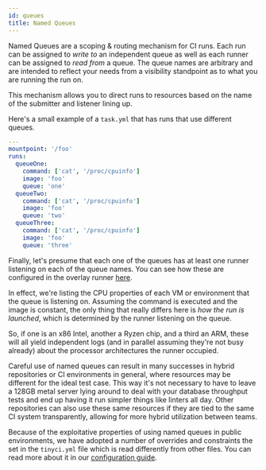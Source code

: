 ```yaml
---
id: queues
title: Named Queues
---
```


Named Queues are a scoping & routing mechanism for CI runs. Each run can be
assigned to _write to_ an independent queue as well as each runner can be
assigned to _read from_ a queue. The queue names are arbitrary and are intended
to reflect your needs from a visibility standpoint as to what you are running
the run on.

This mechanism allows you to direct runs to resources based on the name of the
submitter and listener lining up.

Here's a small example of a `task.yml` that has runs that use different queues.

```yaml
---
mountpoint: '/foo'
runs:
  queueOne:
    command: ['cat', '/proc/cpuinfo']
    image: 'foo'
    queue: 'one'
  queueTwo:
    command: ['cat', '/proc/cpuinfo']
    image: 'foo'
    queue: 'two'
  queueThree:
    command: ['cat', '/proc/cpuinfo']
    image: 'foo'
    queue: 'three'
```

Finally, let's presume that each one of the queues has at least one runner
listening on each of the queue names. You can see how these are configured in
the overlay runner [here](runner.md#configuring-it).

In effect, we're listing the CPU properties of each VM or environment that the
queue is listening on. Assuming the command is executed and the image is
constant, the only thing that really differs here is _how the run is launched_,
which is determined by the runner listening on the queue.

So, if one is an x86 Intel, another a Ryzen chip, and a third an ARM, these
will all yield independent logs (and in parallel assuming they're not busy
already) about the processor architectures the runner occupied.

Careful use of named queues can result in many successes in hybrid repositories
or CI environments in general, where resources may be different for the ideal
test case. This way it's not necessary to have to leave a 128GB metal server
lying around to deal with your database throughput tests and end up having it run
simpler things like linters all day. Other repositories can also use these same
resources if they are tied to the same CI system transparently, allowing for
more hybrid utilization between teams.

Because of the exploitative properties of using named queues in public
environments, we have adopted a number of overrides and constraints the set in
the `tinyci.yml` file which is read differently from other files. You can read
more about it in our [configuration guide](repository_properties.md#tinyciyml-global-configuration).
